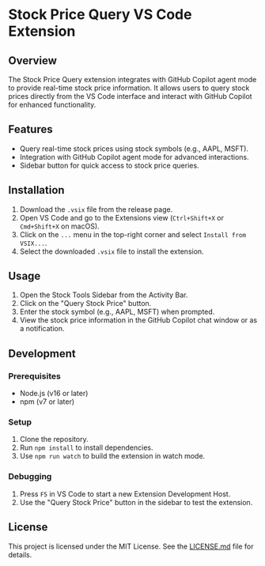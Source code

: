 # Stock Price Query VS Code Extension

## Overview
The Stock Price Query extension integrates with GitHub Copilot agent mode to provide real-time stock price information. It allows users to query stock prices directly from the VS Code interface and interact with GitHub Copilot for enhanced functionality.

## Features
- Query real-time stock prices using stock symbols (e.g., AAPL, MSFT).
- Integration with GitHub Copilot agent mode for advanced interactions.
- Sidebar button for quick access to stock price queries.

## Installation
1. Download the `.vsix` file from the release page.
2. Open VS Code and go to the Extensions view (`Ctrl+Shift+X` or `Cmd+Shift+X` on macOS).
3. Click on the `...` menu in the top-right corner and select `Install from VSIX...`.
4. Select the downloaded `.vsix` file to install the extension.

## Usage
1. Open the Stock Tools Sidebar from the Activity Bar.
2. Click on the "Query Stock Price" button.
3. Enter the stock symbol (e.g., AAPL, MSFT) when prompted.
4. View the stock price information in the GitHub Copilot chat window or as a notification.

## Development
### Prerequisites
- Node.js (v16 or later)
- npm (v7 or later)

### Setup
1. Clone the repository.
2. Run `npm install` to install dependencies.
3. Use `npm run watch` to build the extension in watch mode.

### Debugging
1. Press `F5` in VS Code to start a new Extension Development Host.
2. Use the "Query Stock Price" button in the sidebar to test the extension.

## License
This project is licensed under the MIT License. See the [LICENSE.md](LICENSE.md) file for details.